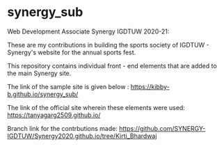 # synergy_sub
Web Development Associate Synergy IGDTUW 2020-21: 

These are my contributions in building the sports society of IGDTUW - Synergy's website for the annual sports fest.

This repository contains individual front - end elements that are added to the main Synergy site.

The link of the sample site is given below :
https://kibby-b.github.io/synergy_sub/

The link of the official site wherein these elements were used:
https://tanyagarg2509.github.io/

Branch link for the contrbutions made:
https://github.com/SYNERGY-IGDTUW/Synergy2020.github.io/tree/Kirti_Bhardwaj

